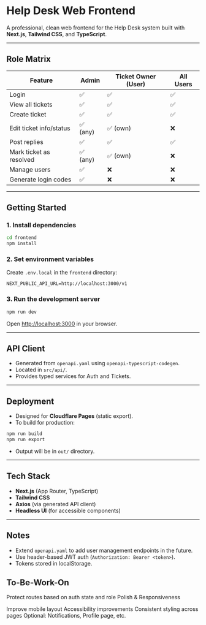 # Help Desk Web Frontend

A professional, clean web frontend for the Help Desk system built with **Next.js**, **Tailwind CSS**, and **TypeScript**.

---

## Role Matrix

| Feature                     | Admin        | Ticket Owner (User) | All Users   |
|-----------------------------|--------------|---------------------|---------------|
| Login                       | ✅           | ✅                  | ✅            |
| View all tickets            | ✅           | ✅                  | ✅            |
| Create ticket               | ✅           | ✅                  | ✅            |
| Edit ticket info/status     | ✅ (any)     | ✅ (own)            | ❌            |
| Post replies                | ✅           | ✅                  | ✅            |
| Mark ticket as resolved     | ✅ (any)     | ✅ (own)            | ❌            |
| Manage users                | ✅           | ❌                  | ❌            |
| Generate login codes        | ✅           | ❌                  | ❌            |

---

## Getting Started

### 1. Install dependencies

```bash
cd frontend
npm install
```

### 2. Set environment variables

Create `.env.local` in the `frontend` directory:

```
NEXT_PUBLIC_API_URL=http://localhost:3000/v1
```

### 3. Run the development server

```bash
npm run dev
```

Open [http://localhost:3000](http://localhost:3000) in your browser.

---

## API Client

- Generated from `openapi.yaml` using `openapi-typescript-codegen`.
- Located in `src/api/`.
- Provides typed services for Auth and Tickets.

---

## Deployment

- Designed for **Cloudflare Pages** (static export).
- To build for production:

```bash
npm run build
npm run export
```

- Output will be in `out/` directory.

---

## Tech Stack

- **Next.js** (App Router, TypeScript)
- **Tailwind CSS**
- **Axios** (via generated API client)
- **Headless UI** (for accessible components)

---

## Notes

- Extend `openapi.yaml` to add user management endpoints in the future.
- Use header-based JWT auth (`Authorization: Bearer <token>`).
- Tokens stored in localStorage.

## To-Be-Work-On
Protect routes based on auth state and role
Polish & Responsiveness

Improve mobile layout
Accessibility improvements
Consistent styling across pages
Optional: Notifications, Profile page, etc.

